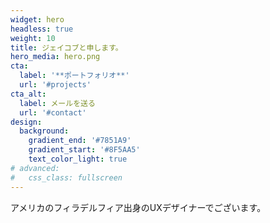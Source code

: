 ```yaml
---
widget: hero
headless: true
weight: 10
title: ジェイコブと申します。
hero_media: hero.png
cta:
  label: '**ポートフォリオ**'
  url: '#projects'
cta_alt:
  label: メールを送る
  url: '#contact'
design:
  background:
    gradient_end: '#7851A9'
    gradient_start: '#8F5AA5'
    text_color_light: true
# advanced:
#   css_class: fullscreen
---
```


アメリカのフィラデルフィア出身のUXデザイナーでございます。